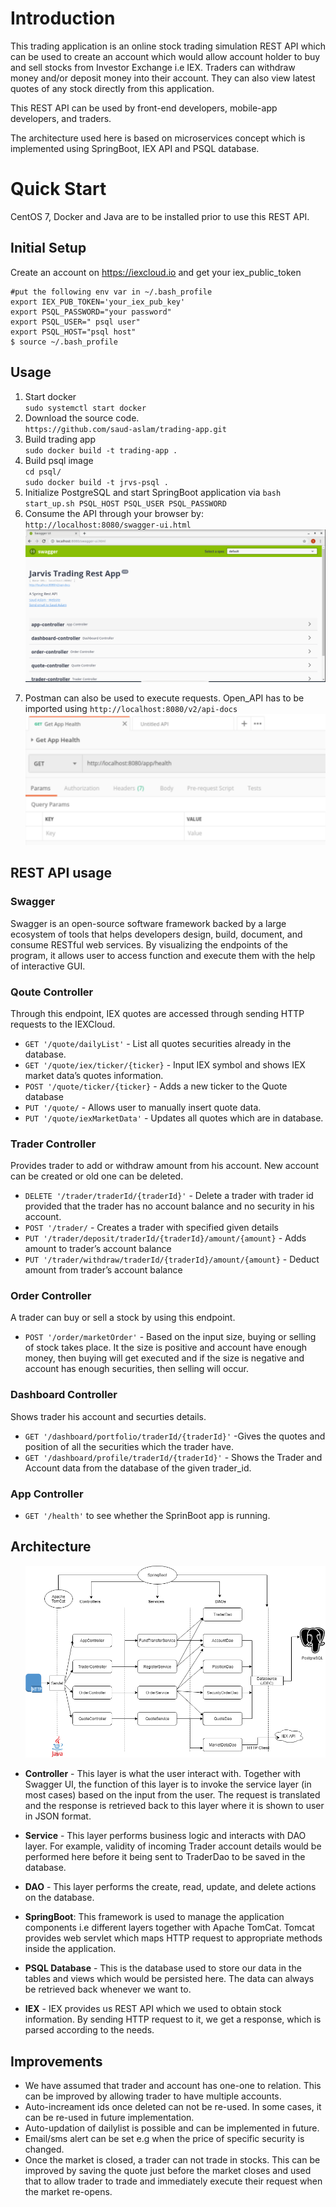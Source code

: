 

<h1 id="introduction">Introduction</h1>
<p>This trading application is an online stock trading simulation REST API which can be used to create an account which would allow account holder to buy and sell stocks from Investor Exchange i.e IEX. Traders can withdraw money and/or deposit money into their account. They can also view latest quotes of any stock directly from this application.</p>
<p>This REST API can be used by front-end developers, mobile-app developers, and traders.</p>
<p>The architecture used here is based on microservices concept which is implemented using SpringBoot, IEX API and PSQL database.</p>
<h1 id="quick-start">Quick Start</h1>
<p>CentOS 7, Docker and Java are to be installed prior to use this REST API.</p>
<h2 id="initial-setup">Initial Setup</h2>
<p>Create an account on <a href="https://iexcloud.io/">https://iexcloud.io</a>  and get your iex_public_token</p>
<pre><code>#put the following env var in ~/.bash_profile
export IEX_PUB_TOKEN='your_iex_pub_key'
export PSQL_PASSWORD="your password" 
export PSQL_USER=" psql user" 
export PSQL_HOST="psql host"
$ source ~/.bash_profile
</code></pre>
<h2 id="usage">Usage</h2>
<ol>
<li>Start docker<br>
<code>sudo systemctl start docker</code></li>
<li>Download the source code.<br>
<code>https://github.com/saud-aslam/trading-app.git</code></li>
<li>Build trading app<br>
<code>sudo docker build -t trading-app .</code></li>
<li>Build psql image<br>
<code>cd psql/</code><br>
<code>sudo docker build -t jrvs-psql .</code></li>
<li>Initialize PostgreSQL and start SpringBoot application via <code>bash start_up.sh PSQL_HOST PSQL_USER PSQL_PASSWORD</code></li>
<li>Consume the API through your browser by: <code>http://localhost:8080/swagger-ui.html</code></li>
  <img src="src/assets/images/Swagger_UI.PNG" alt="Swagger"></p>
 <li>Postman can also be used to execute requests. Open_API  has to be imported using <code>http://localhost:8080/v2/api-docs</code> 
  <img src="src/assets/images/Postman.PNG" alt="post-host"></p>
</li>



</ol>

<h2 id="rest-api-usage">REST API usage</h2>
<h3 id="swagger">Swagger</h3>
<p>Swagger is an open-source software framework backed by a large ecosystem of tools that helps developers design, build, document, and consume RESTful web services. By visualizing the endpoints of the program, it allows user to access function and execute them with the help of interactive GUI.</p>
<h3 id="qoute-controller">Qoute Controller</h3>
<p>Through this endpoint, IEX quotes are accessed through sending HTTP requests to the IEXCloud.</p>
<ul>
<li><code>GET '/quote/dailyList'</code>  - List all quotes securities already in the database.</li>
<li><code>GET '/quote/iex/ticker/{ticker}</code> - Input IEX symbol and shows IEX market data’s quotes information.</li>
<li><code>POST '/quote/ticker/{ticker}</code>  - Adds a new ticker to the Quote database</li>
<li><code>PUT '/quote/</code>  - Allows user to manually insert quote data.</li>
<li><code>PUT '/quote/iexMarketData'</code>  - Updates all quotes which are in database.</li>
</ul>
<h3 id="trader-controller">Trader Controller</h3>
<p>Provides trader to add or withdraw amount from his account. New account can be created or old one can be deleted.</p>
<ul>
<li><code>DELETE '/trader/traderId/{traderId}'</code>  - Delete a trader with trader id provided that the trader has no account balance and no security in his account.</li>
<li><code>POST '/trader/</code>  - Creates a trader with specified given details</li>
<li><code>PUT '/trader/deposit/traderId/{traderId}/amount/{amount}</code>  - Adds amount to trader’s account balance</li>
<li><code>PUT '/trader/withdraw/traderId/{traderId}/amount/{amount}</code>  - Deduct amount from trader’s account balance</li>
</ul>
<h3 id="order-controller">Order Controller</h3>
<p>A trader can buy or sell a stock by using this endpoint.</p>
<ul>
<li><code>POST '/order/marketOrder'</code>  - Based on the input size, buying or selling of stock takes place. It the size is positive and account have enough money, then buying will get executed and if the size is negative and account has enough securities, then selling will occur.</li>
</ul>
<h3 id="dashboard-controller">Dashboard Controller</h3>
<p>Shows trader his account and securties details.</p>
<ul>
<li><code>GET '/dashboard/portfolio/traderId/{traderId}'</code>  -Gives the quotes and position of all the securities which the trader have.</li>
<li><code>GET '/dashboard/profile/traderId/{traderId}'</code>  - Shows the Trader and Account data from the database of the given trader_id.</li>
</ul>
<h3 id="app-controller">App Controller</h3>
<ul>
<li><code>GET '/health'</code>  to see whether the SprinBoot app is running.</li>
</ul>
<h2 id="architecture">Architecture</h2>
<ul>
<img src="/src/assets/images/Architec.png" alt="Arc"></p>


<li>
<p><strong>Controller</strong>  - This layer is what the user interact with. Together with Swagger UI, the function of this layer is to invoke the service layer (in most cases) based on the input from the user. The request is translated and the response is retrieved back to this layer where it is shown to user in JSON format.</p>
</li>
<li>
<p><strong>Service</strong>  - This layer performs business logic and interacts with DAO layer. For example, validity of incoming Trader account details would be performed here before it being sent to TraderDao to be saved in the database.</p>
</li>
<li>
<p><strong>DAO</strong>  - This layer performs the create, read, update, and delete actions on the database.</p>
</li>
<li>
<p><strong>SpringBoot</strong>: 
This framework is used to manage the application components i.e different layers together with Apache TomCat. Tomcat provides web servlet which maps HTTP request to appropriate methods inside the application.</p>
</li>
<li>
<p><strong>PSQL Database</strong>  - This is the database used to store our data in the tables and views which would be persisted here. The data can always be retrieved back whenever we want to.</p>
</li>
<li>
<p><strong>IEX</strong>  - IEX provides us REST API  which we used to obtain stock information. By sending HTTP request to it, we get a response, which is parsed according to the needs.</p>
</li>
</ul>
<h2 id="improvements">Improvements</h2>
<ul>
<li>We have assumed that trader and account has one-one to relation. This can be improved by allowing trader to have multiple accounts.</li>
<li>Auto-increament ids once deleted can not be re-used. In some cases, it can be re-used in future implementation.</li>
<li>Auto-updation of dailylist is possible and can be implemented in future.</li>
<li>Email/sms alert can be set e.g when the price of specific security is changed.</li>
<li>Once the market is closed, a trader can not trade in stocks. This can be improved by saving the quote  just before the market closes and used that to allow trader to trade and immediately execute their request when the market re-opens.</li>
</ul>

